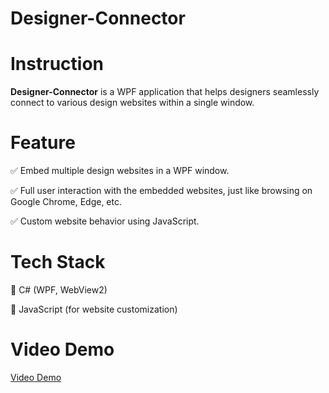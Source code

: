 # Designer-Connector

# Instruction
**Designer-Connector** is a WPF application that helps designers seamlessly connect to various design websites within a single window.

# Feature
✅ Embed multiple design websites in a WPF window.

✅ Full user interaction with the embedded websites, just like browsing on Google Chrome, Edge, etc.

✅ Custom website behavior using JavaScript.

# Tech Stack
🔹 C# (WPF, WebView2)

🔹 JavaScript (for website customization)

# Video Demo
[Video Demo](https://drive.google.com/file/d/1LyfkQ-oqjyggbT9xccsqbUeOaUJ-1J1E/view?usp=drive_link)

